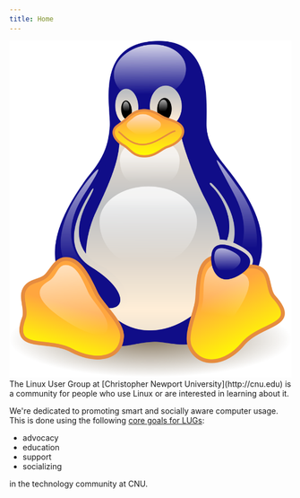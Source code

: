 ```yaml
---
title: Home
---
```

<div id="logo">
    <img src="images/logo.svg"></img>
</div>
The Linux User Group at [Christopher Newport University](http://cnu.edu)
is a community for people who use Linux or are interested in learning about it.

We're dedicated to promoting smart and socially aware computer usage.
This is done using the following [core goals for
LUGs](http://www.tldp.org/HOWTO/User-Group-HOWTO-4.html):

- advocacy
- education
- support
- socializing

in the technology community at CNU.
